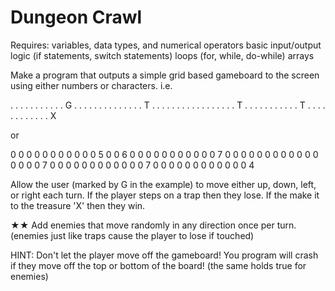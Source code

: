 # Dungeon Crawl

Requires:
variables, data types, and numerical operators
basic input/output
logic (if statements, switch statements)
loops (for, while, do-while)
arrays

Make a program that outputs a simple grid based gameboard to the screen using either numbers or characters.
i.e.

. . . . . . . . . .
. G . . . . . . . .
. . . . . . T . . .
. . . . . . . . . .
. . . . T . . . . .
. . . . . . T . . .
. . . . . . . . . X


or

0 0 0 0 0 0 0 0 0 0
0 5 0 0 6 0 0 0 0 0
0 0 0 0 0 0 7 0 0 0
0 0 0 0 0 0 0 0 0 0
0 0 0 7 0 0 0 0 0 0
0 0 0 0 0 0 7 0 0 0
0 0 0 0 0 0 0 0 0 4


Allow the user (marked by G in the example) to move either up, down, left, or right each turn. If the player steps on a trap then they lose. If the make it to the treasure 'X' then they win.

★★ Add enemies that move randomly in any direction once per turn. (enemies just like traps cause the player to lose if touched)

HINT: Don't let the player move off the gameboard! You program will crash if they move off the top or bottom of the board!
(the same holds true for enemies)
